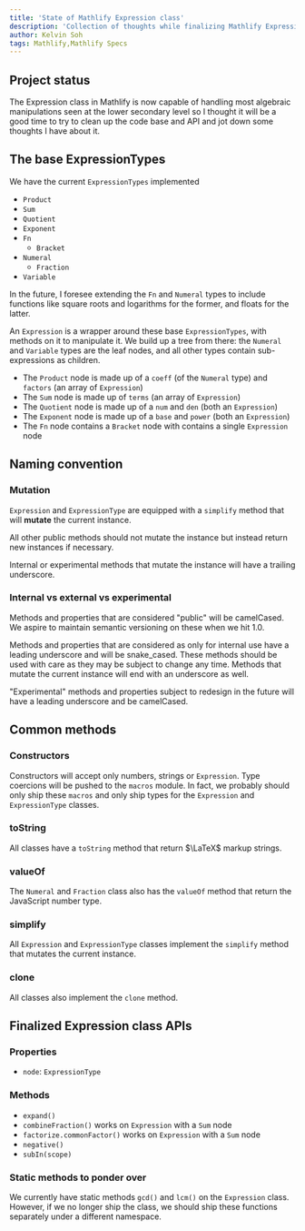 ```yaml
---
title: 'State of Mathlify Expression class'
description: 'Collection of thoughts while finalizing Mathlify Expression class'
author: Kelvin Soh
tags: Mathlify,Mathlify Specs
---
```


## Project status

The Expression class in Mathlify is now capable of handling most algebraic
manipulations seen at the lower secondary level so I thought it will be a good
time to try to clean up the code base and API and jot down some thoughts I have
about it.

## The base ExpressionTypes

We have the current `ExpressionTypes` implemented

- `Product`
- `Sum`
- `Quotient`
- `Exponent`
- `Fn`
  - `Bracket`
- `Numeral`
  - `Fraction`
- `Variable`

In the future, I foresee extending the `Fn` and `Numeral` types to include
functions like square roots and logarithms for the former, and floats for the
latter.

An `Expression` is a wrapper around these base `ExpressionTypes`, with methods
on it to manipulate it. We build up a tree from there: the `Numeral` and
`Variable` types are the leaf nodes, and all other types contain sub-expressions
as children.

- The `Product` node is made up of a `coeff` (of the `Numeral` type) and
  `factors` (an array of `Expression`)
- The `Sum` node is made up of `terms` (an array of `Expression`)
- The `Quotient` node is made up of a `num` and `den` (both an `Expression`)
- The `Exponent` node is made up of a `base` and `power` (both an `Expression`)
- The `Fn` node contains a `Bracket` node with contains a single `Expression`
  node

## Naming convention

### Mutation

`Expression` and `ExpressionType` are equipped with a `simplify` method that
will **mutate** the current instance.

All other public methods should not mutate the instance but instead return new
instances if necessary.

Internal or experimental methods that mutate the instance will have a trailing
underscore.

### Internal vs external vs experimental

Methods and properties that are considered "public" will be camelCased. We
aspire to maintain semantic versioning on these when we hit 1.0.

Methods and properties that are considered as only for internal use have a
leading underscore and will be snake_cased. These methods should be used with
care as they may be subject to change any time. Methods that mutate the current
instance will end with an underscore as well.

"Experimental" methods and properties subject to redesign in the future will
have a leading underscore and be camelCased.

## Common methods

### Constructors

Constructors will accept only numbers, strings or `Expression`. Type coercions
will be pushed to the `macros` module. In fact, we probably should only ship
these `macros` and only ship types for the `Expression` and `ExpressionType`
classes.

### toString

All classes have a `toString` method that return $\LaTeX$ markup strings.

### valueOf

The `Numeral` and `Fraction` class also has the `valueOf` method that return the
JavaScript number type.

### simplify

All `Expression` and `ExpressionType` classes implement the `simplify` method
that mutates the current instance.

### clone

All classes also implement the `clone` method.

## Finalized Expression class APIs

### Properties

- `node`: `ExpressionType`

### Methods

- `expand()`
- `combineFraction()` works on `Expression` with a `Sum` node
- `factorize.commonFactor()` works on `Expression` with a `Sum` node
- `negative()`
- `subIn(scope)`

### Static methods to ponder over

We currently have static methods `gcd()` and `lcm()` on the `Expression` class.
However, if we no longer ship the class, we should ship these functions
separately under a different namespace.
